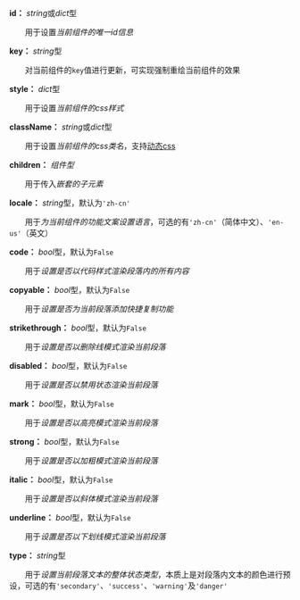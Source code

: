 **id：** *string*或*dict*型

　　用于设置*当前组件的唯一id信息*

**key：** *string*型

　　对当前组件的`key`值进行更新，可实现强制重绘当前组件的效果

**style：** *dict*型

　　用于设置*当前组件的css样式*

**className：** *string*或*dict*型

　　用于设置*当前组件的css类名*，支持[动态css](/advanced-classname)

**children：** *组件型*

　　用于传入*嵌套的子元素*

**locale：** *string*型，默认为`'zh-cn'`

　　用于*为当前组件的功能文案设置语言*，可选的有`'zh-cn'`（简体中文）、`'en-us'`（英文）

**code：** *bool*型，默认为`False`

　　用于*设置是否以代码样式渲染段落内的所有内容*

**copyable：** *bool*型，默认为`False`

　　用于*设置是否为当前段落添加快捷复制功能*

**strikethrough：** *bool*型，默认为`False`

　　用于*设置是否以删除线模式渲染当前段落*

**disabled：** *bool*型，默认为`False`

　　用于*设置是否以禁用状态渲染当前段落*

**mark：** *bool*型，默认为`False`

　　用于*设置是否以高亮模式渲染当前段落*

**strong：** *bool*型，默认为`False`

　　用于*设置是否以加粗模式渲染当前段落*

**italic：** *bool*型，默认为`False`

　　用于*设置是否以斜体模式渲染当前段落*

**underline：** *bool*型，默认为`False`

　　用于*设置是否以下划线模式渲染当前段落*

**type：** *string*型

　　用于*设置当前段落文本的整体状态类型*，本质上是对段落内文本的颜色进行预设，可选的有`'secondary'`、`'success'`、`'warning'`及`'danger'`